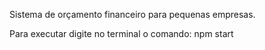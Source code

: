 Sistema de orçamento financeiro para pequenas empresas.

Para executar digite no terminal o comando: npm start




